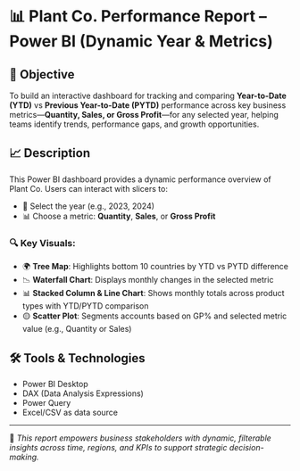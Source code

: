# 📊 Plant Co. Performance Report – Power BI (Dynamic Year & Metrics)

## 🧠 Objective
To build an interactive dashboard for tracking and comparing **Year-to-Date (YTD)** vs **Previous Year-to-Date (PYTD)** performance across key business metrics—**Quantity, Sales, or Gross Profit**—for any selected year, helping teams identify trends, performance gaps, and growth opportunities.

## 📈 Description
This Power BI dashboard provides a dynamic performance overview of Plant Co. Users can interact with slicers to:

- 📅 Select the year (e.g., 2023, 2024)
- 📊 Choose a metric: **Quantity**, **Sales**, or **Gross Profit**

### 🔍 Key Visuals:
- 🌍 **Tree Map**: Highlights bottom 10 countries by YTD vs PYTD difference  
- 📉 **Waterfall Chart**: Displays monthly changes in the selected metric  
- 📊 **Stacked Column & Line Chart**: Shows monthly totals across product types with YTD/PYTD comparison  
- 🟡 **Scatter Plot**: Segments accounts based on GP% and selected metric value (e.g., Quantity or Sales)

## 🛠 Tools & Technologies
- Power BI Desktop  
- DAX (Data Analysis Expressions)  
- Power Query  
- Excel/CSV as data source  

---

📌 *This report empowers business stakeholders with dynamic, filterable insights across time, regions, and KPIs to support strategic decision-making.*
